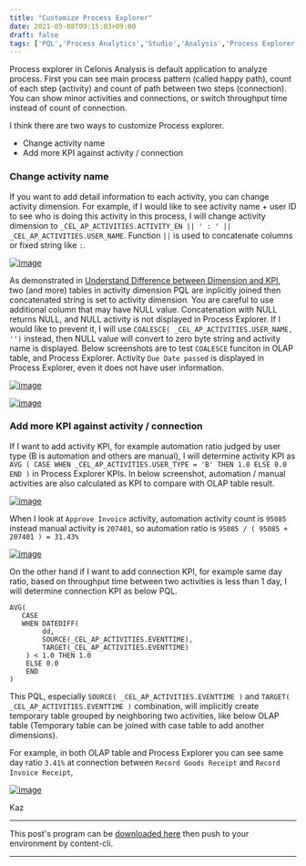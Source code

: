 ```yaml
---
title: "Customize Process Explorer"
date: 2021-05-08T09:15:03+09:00
draft: false
tags: ['PQL','Process Analytics','Studio','Analysis','Process Explorer']
---
```


Process explorer in Celonis Analysis is default application to analyze process. First you can see main process pattern (called happy path), count of each step (activity) and count of path between two steps (connection). You can show minor activities and connections, or switch throughput time instead of count of connection.

I think there are two ways to customize Process explorer.

- Change activity name
- Add more KPI against activity / connection

### Change activity name
If you want to add detail information to each activity, you can change activity dimension. For example, if I would like to see activity name + user ID to see who is doing this activity in this process, I will change activity dimension to `_CEL_AP_ACTIVITIES.ACTIVITY_EN || ' : ' || _CEL_AP_ACTIVITIES.USER_NAME`. Function `||` is used to concatenate columns or fixed string like `:`.

[![image](https://user-images.githubusercontent.com/67397583/117003132-7137b600-ad1f-11eb-8afb-66cd11b10f42.png)](https://user-images.githubusercontent.com/67397583/117003132-7137b600-ad1f-11eb-8afb-66cd11b10f42.png)

As demonstrated in [Understand Difference between Dimension and KPI](../2021-05-01-understand-difference-between-dimension-and-kpi/), two (and more) tables in activity dimension PQL are inplicitly joined then concatenated string is set to activity dimension. You are careful to use additional column that may have NULL value. Concatenation with NULL returns NULL, and NULL activity is not displayed in Process Explorer. If I would like to prevent it, I will use `COALESCE( _CEL_AP_ACTIVITIES.USER_NAME, '')` instead, then NULL value will convert to zero byte string and activity name is displayed. Below screenshots are to test `COALESCE` funciton in OLAP table, and Process Explorer. Activity `Due Date passed` is displayed in Process Explorer, even it does not have user information.

[![image](https://user-images.githubusercontent.com/67397583/117004211-c88a5600-ad20-11eb-8eea-6a4a3e199a69.png)](https://user-images.githubusercontent.com/67397583/117004211-c88a5600-ad20-11eb-8eea-6a4a3e199a69.png)

[![image](https://user-images.githubusercontent.com/67397583/117003857-59acfd00-ad20-11eb-9d61-88024275fee4.png)](https://user-images.githubusercontent.com/67397583/117003857-59acfd00-ad20-11eb-9d61-88024275fee4.png)

### Add more KPI against activity / connection
If I want to add activity KPI, for example automation ratio judged by user type (B is automation and others are manual), I will determine activity KPI as `AVG ( CASE WHEN _CEL_AP_ACTIVITIES.USER_TYPE = 'B' THEN 1.0 ELSE 0.0 END )` in Process Explorer KPIs. In below screenshot, automation / manual activities are also calculated as KPI to compare with OLAP table result.

[![image](https://user-images.githubusercontent.com/67397583/117014050-62ef9700-ad2b-11eb-9f9b-c4950225739c.png)](https://user-images.githubusercontent.com/67397583/117014050-62ef9700-ad2b-11eb-9f9b-c4950225739c.png)

When I look at `Approve Invoice` activity, automation activity count is `95085` instead manual activity is `207401`, so automation ratio is `95085 / ( 95085 + 207401 ) = 31.43%`

[![image](https://user-images.githubusercontent.com/67397583/117090813-55222c00-ad94-11eb-9e05-19573a400340.png)](https://user-images.githubusercontent.com/67397583/117090813-55222c00-ad94-11eb-9e05-19573a400340.png)

On the other hand if I want to add connection KPI, for example same day ratio, based on throughput time between two activities is less than 1 day, I will determine connection KPI as below PQL.

```
AVG(
   CASE 
   WHEN DATEDIFF(
        dd,
        SOURCE(_CEL_AP_ACTIVITIES.EVENTTIME),
        TARGET(_CEL_AP_ACTIVITIES.EVENTTIME)
    ) < 1.0 THEN 1.0 
    ELSE 0.0 
    END
)
```

This PQL, especially `SOURCE( _CEL_AP_ACTIVITIES.EVENTTIME )` and `TARGET( _CEL_AP_ACTIVITIES.EVENTTIME )` combination, will implicitly create temporary table grouped by neighboring two activities, like below OLAP table (Temporary table can be joined with case table to add another dimensions).

For example, in both OLAP table and Process Explorer you can see same day ratio `3.41%` at connection between `Record Goods Receipt` and `Record Invoice Receipt`,

[![image](https://user-images.githubusercontent.com/67397583/117090514-7f271e80-ad93-11eb-816d-f26ff48c7bf0.png)](https://user-images.githubusercontent.com/67397583/117090514-7f271e80-ad93-11eb-816d-f26ff48c7bf0.png)

Kaz

---

This post's program can be [downloaded here](../../examples/ap_analysis_20210508.json) then push to your environment by content-cli.

---